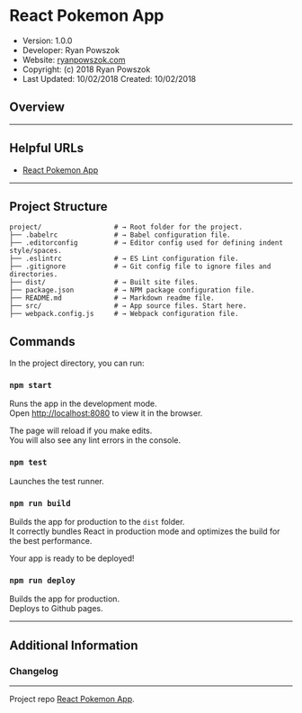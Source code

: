 React Pokemon App
============================

* Version: 1.0.0
* Developer: Ryan Powszok
* Website: [ryanpowszok.com](https://ryanpowszok.com)
* Copyright: (c) 2018 Ryan Powszok
* Last Updated: 10/02/2018 Created: 10/02/2018

## Overview

---
## Helpful URLs
- [React Pokemon App](https://ryanpowszok.github.io/react-pokemon)

---
## Project Structure

```
project/                  # → Root folder for the project.
├── .babelrc              # → Babel configuration file.
├── .editorconfig         # → Editor config used for defining indent style/spaces.
├── .eslintrc             # → ES Lint configuration file.
├── .gitignore            # → Git config file to ignore files and directories.
├── dist/                 # → Built site files.
├── package.json          # → NPM package configuration file.
├── README.md             # → Markdown readme file.
├── src/                  # → App source files. Start here.
├── webpack.config.js     # → Webpack configuration file.
```

## Commands

In the project directory, you can run:

### `npm start`

Runs the app in the development mode.<br>
Open [http://localhost:8080](http://localhost:8080) to view it in the browser.

The page will reload if you make edits.<br>
You will also see any lint errors in the console.

### `npm test`

Launches the test runner.

### `npm run build`

Builds the app for production to the `dist` folder.<br>
It correctly bundles React in production mode and optimizes the build for the best performance.

Your app is ready to be deployed!

### `npm run deploy`

Builds the app for production.<br>
Deploys to Github pages.

---
## Additional Information

### Changelog

---

Project repo [React Pokemon App](https://github.com/ryanpowszok/react-pokemon).
